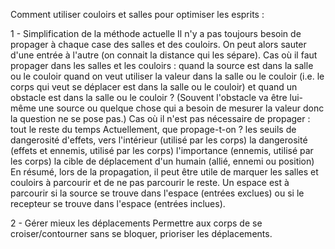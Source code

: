 Comment utiliser couloirs et salles pour optimiser les esprits :

1 - Simplification de la méthode actuelle
    Il n'y a pas toujours besoin de propager à chaque case des salles et des couloirs. On peut alors sauter d'une entrée à l'autre (on connait la distance qui les sépare).
    Cas où il faut propager dans les salles et les couloirs :
        quand la source est dans la salle ou le couloir
        quand on veut utiliser la valeur dans la salle ou le couloir (i.e. le corps qui veut se déplacer est dans la salle ou le couloir)
        et quand un obstacle est dans la salle ou le couloir ? (Souvent l'obstacle va être lui-même une source ou quelque chose qui a besoin de mesurer la valeur donc la question ne se pose pas.)
    Cas où il n'est pas nécessaire de propager :
        tout le reste du temps
    Actuellement, que propage-t-on ?
        les seuils de dangerosité d'effets, vers l'intérieur (utilisé par les corps)
        la dangerosité (effets et ennemis, utilisé par les corps)
        l'importance (ennemis, utilisé par les corps)
        la cible de déplacement d'un humain (allié, ennemi ou position)
    En résumé, lors de la propagation, il peut être utile de marquer les salles et couloirs à parcourir et de ne pas parcourir le reste.
    Un espace est à parcourir si la source se trouve dans l'espace (entrées exclues) ou si le recepteur se trouve dans l'espace (entrées inclues).

2 - Gérer mieux les déplacements
    Permettre aux corps de se croiser/contourner sans se bloquer, prioriser les déplacements.

